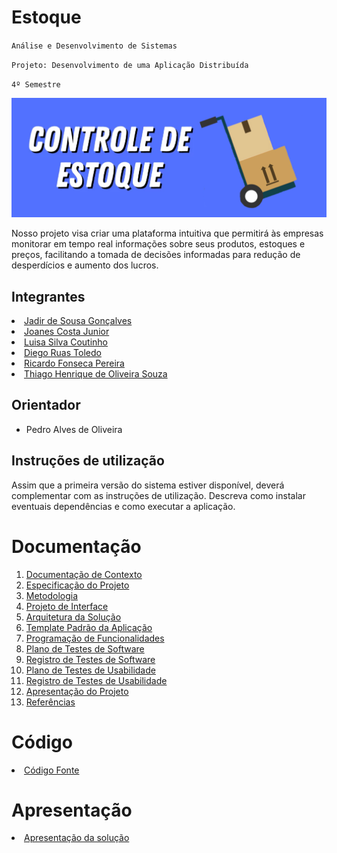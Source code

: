 # Estoque

`Análise e Desenvolvimento de Sistemas`

`Projeto: Desenvolvimento de uma Aplicação Distribuída`

`4º Semestre`

<div align="center"><img src="https://github.com/ICEI-PUC-Minas-PMV-ADS/pmv-ads-2024-1-e4-proj-infra-t4-pmv-ads-2024-1-e4-proj-infra-t4-estoque/blob/72dabda8569473c375b352e2391f10f16b39a7e9/docs/img/ControleDeEstoqueLogo.jpg"></div>

Nosso projeto visa criar uma plataforma intuitiva que permitirá às empresas monitorar em tempo real informações sobre seus produtos, estoques e preços, facilitando a tomada de decisões informadas para redução de desperdícios e aumento dos lucros. 

## Integrantes

<li><a href="https://github.com/jadirsousa"> Jadir de Sousa Gonçalves</a></li>
<li><a href="https://github.com/jcjunior25"> Joanes Costa Junior</a></li>
<li><a href="https://github.com/luisacoutinho06"> Luisa Silva Coutinho</a></li>
<li><a href="https://github.com/DiegoRuTl"> Diego Ruas Toledo</a></li>
<li><a href="https://github.com/ricardofpe"> Ricardo Fonseca Pereira</a></li>
<li><a href="https://github.com/ThiagoOliveiraQ">Thiago Henrique de Oliveira Souza</a></li>

## Orientador

* Pedro Alves de Oliveira

## Instruções de utilização

Assim que a primeira versão do sistema estiver disponível, deverá complementar com as instruções de utilização. Descreva como instalar eventuais dependências e como executar a aplicação.

# Documentação

<ol>
<li><a href="docs/01-Documentação de Contexto.md"> Documentação de Contexto</a></li>
<li><a href="docs/02-Especificação do Projeto.md"> Especificação do Projeto</a></li>
<li><a href="docs/03-Metodologia.md"> Metodologia</a></li>
<li><a href="docs/04-Projeto de Interface.md"> Projeto de Interface</a></li>
<li><a href="docs/05-Arquitetura da Solução.md"> Arquitetura da Solução</a></li>
<li><a href="docs/06-Template Padrão da Aplicação.md"> Template Padrão da Aplicação</a></li>
<li><a href="docs/07-Programação de Funcionalidades.md"> Programação de Funcionalidades</a></li>
<li><a href="docs/08-Plano de Testes de Software.md"> Plano de Testes de Software</a></li>
<li><a href="docs/09-Registro de Testes de Software.md"> Registro de Testes de Software</a></li>
<li><a href="docs/10-Plano de Testes de Usabilidade.md"> Plano de Testes de Usabilidade</a></li>
<li><a href="docs/11-Registro de Testes de Usabilidade.md"> Registro de Testes de Usabilidade</a></li>
<li><a href="docs/12-Apresentação do Projeto.md"> Apresentação do Projeto</a></li>
<li><a href="docs/13-Referências.md"> Referências</a></li>
</ol>

# Código

<li><a href="src/README.md"> Código Fonte</a></li>

# Apresentação

<li><a href="presentation/README.md"> Apresentação da solução</a></li>
